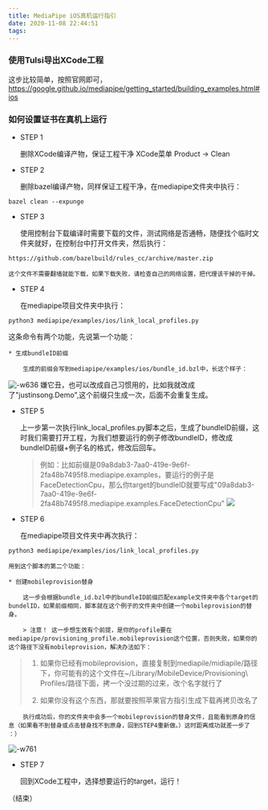 ```yaml
---
title: MediaPipe iOS真机运行指引
date: 2020-11-08 22:44:51
tags:
---
```


### 使用Tulsi导出XCode工程

这步比较简单，按照官网即可，https://google.github.io/mediapipe/getting_started/building_examples.html#ios

### 如何设置证书在真机上运行

* STEP 1

    删除XCode编译产物，保证工程干净 XCode菜单 Product -> Clean
 
* STEP 2

    删除bazel编译产物，同样保证工程干净，在mediapipe文件夹中执行：
```
bazel clean --expunge
```   

* STEP 3
    
    使用控制台下载编译时需要下载的文件，测试网络是否通畅，随便找个临时文件夹就好，在控制台中打开文件夹，然后执行：
```
https://github.com/bazelbuild/rules_cc/archive/master.zip
```

    这个文件不需要翻墙就能下载，如果下载失败，请检查自己的网络设置，把代理该干掉的干掉。

* STEP 4

    在mediapipe项目文件夹中执行：
```
python3 mediapipe/examples/ios/link_local_profiles.py
```
这条命令有两个功能，先说第一个功能：

    * 生成bundleID前缀
    
        生成的前缀会写到mediapipe/examples/ios/bundle_id.bzl中，长这个样子：
![-w636](https://mweb-image-1259394369.cos.ap-guangzhou.myqcloud.com/2020/11/08/16048448781636.jpg)
嫌它丑，也可以改成自己习惯用的，比如我就改成了"justinsong.Demo",这个前缀只生成一次，后面不会重复生成。

* STEP 5

    上一步第一次执行link_local_profiles.py脚本之后，生成了bundleID前缀，这时我们需要打开工程，为我们想要运行的例子修改bundleID，修改成 bundleID前缀+例子名的格式，修改后回车。
    
    > 例如：比如前缀是09a8dab3-7aa0-419e-9e6f-2fa48b7495f8.mediapipe.examples，要运行的例子是FaceDetectionCpu，那么你target的bundleID就要写成"09a8dab3-7aa0-419e-9e6f-2fa48b7495f8.mediapipe.examples.FaceDetectionCpu"
![](https://mweb-image-1259394369.cos.ap-guangzhou.myqcloud.com/2020/11/08/16048485814866.jpg)

    

* STEP 6
        
    在mediapipe项目文件夹中再次执行：
```
python3 mediapipe/examples/ios/link_local_profiles.py
```

    用到这个脚本的第二个功能：
    
    * 创建mobileprovision替身
    
        这一步会根据bundle_id.bzl中的bundleID前缀匹配example文件夹中各个target的bundelID，如果前缀相同，脚本就在这个例子的文件夹中创建一个mobileprovision的替身。
    
        > 注意！ 这一步想生效有个前提，是你的profile要在mediapipe/provisioning_profile.mobileprovision这个位置，否则失败，如果你的这个路径下没有mobileprovision，解决办法如下：
> 1. 如果你已经有mobileprovision，直接复制到mediapile/midiapile/路径下，你可能有的这个文件在~/Library/MobileDevice/Provisioning\ Profiles/路径下面，拷一个没过期的过来，改个名字就行了
>     
> 2. 如果你没有这个东西，那就要按照苹果官方指引生成下载再拷贝改名了

        执行成功后，你的文件夹中会多一个mobileprovision的替身文件，且能看到原身的信息（如果看不到替身或点击替身找不到原身，回到STEP4重新做。）这时距离成功就差一步了 ：）
![-w761](https://mweb-image-1259394369.cos.ap-guangzhou.myqcloud.com/2020/11/08/16048463886571.jpg)

* STEP 7

    回到XCode工程中，选择想要运行的target，运行！
    
（结束）